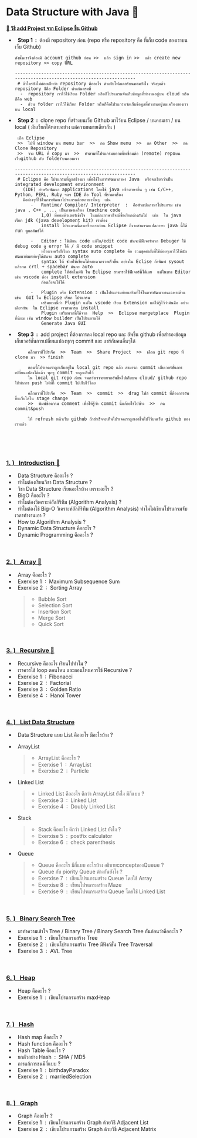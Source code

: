 
# Data Structure with Java 🚀

[**🔗 วิธี add Project จาก Eclipse ขึ้น Github**](https://www.youtube.com/watch?v=LPT7v69guVY)
 - &nbsp; **Step 1 &nbsp;:&nbsp;** ต้องมี repository ก่อน (repo หรือ repository คือ ที่เก็บ code ของเราบนเว็บ Github) 

       ดังนั้นเราจึงต้องมี account github ก่อน >>  แล้ว sign in >>  แล้ว create new repository >> copy URL

       -----------------------------------------------------------------------------------------------------------------
        # ถ้าใครยังไม่ค่อยเก็ทว่า repository คืออะไร ต่างกับโฟลเดอร์บนคอมยังไง จริงๆแล้ว repository ก็คือ Folder ต่างกันตรงที่
         -  repository เราไว้ใช้เรียก Folder หรือก็โปรแกรมจัดเก็บข้อมูลที่ทำงานอยู่บน cloud หรือก็คือ web
         -  ส่วน folder เราไว้ใช้เรียก Folder หรือก็คือโปรแกรมจัดเก็บข้อมูลที่ทำงานอยู่บนเครืองของเรา บน local
   
 - &nbsp; **Step 2 &nbsp;:&nbsp;** clone repo ที่สร้างบนเว็บ Github มาไว้บน Eclipse / บนคอมเรา / บน local ( มันเรียกได้หลายอย่าง แต่ความหมายเดียวกัน )

        เปิด Eclipse
        >>  ไปที่ window บน menu bar  >>  กด Show menu  >>  กด Other  >>  กด Clone Repository
        >>  วาง URL ที่ copy มา  >>  ทำตามที่โปรแกรมบอกเพื่อเชื่อมต่อ (remote) repoบนเว็บgithub กับ folderบนคอมเรา

       -----------------------------------------------------------------------------------------------------------------
        # Eclipse คือ โปรแกรมที่ถูกสร้างมา เพื่อใช้ในการพัฒนาภาษา Java  หรือจะเรียกว่าเป็น  integrated development environment
          (IDE) สำหรับพัฒนา applications โดยใช้ java หรือภาษาอื่น ๆ เช่น C/C++, Python, PERL, Ruby ฯลฯ IDE คือ Tool ที่รวมเครื่อง
          มือต่างๆที่ใช้ในการพัฒนาโปรแกรมด้วยภาษานั้นๆ  เช่น
             -   Runtime/ Compiler/ Interpreter  :  คือตัวแปลภาษาโปรแกรม เช่น java , C++ , ... เป็นภาษาเครื่อง (machine code
                 1,0) ที่คอมพิวเตอร์เข้าใจ  ในแต่ละภาษาก็จะมีชื่อเรียกต่างกันไป  เช่น  ใน java เรียก jdk (java development kit) เราต้อง
                 install โปรแกรมนี้ลงเครื่องเราก่อน Eclipse ถึงจะสามารถแปลภาษา java นี้ได้ run ดูผลลัพธ์ได้  
   
             -   Editor : ใช้เขียน code แก้ไข/edit code มันจะมีฟีเจอร์พวก Debuger ใช้ debug code ดู error ได้ / มี code snippet
                 หรือบางครั้งก็เรียก syntax auto complete คือ รวมชุดคำสั่งที่ใช้บ่อยๆเอาไว้ให้นักพัฒนาพิมพ์ย่อๆได้มันจะ auto complete
                 syntax ให้ ช่วยให้เขียนโค้ดสะดวกรวดเร็วขึ้น อย่างใน Eclise ถ้าพิมพ์ sysout แล้วกด crtl + spacebar มันจะ auto
                 complete ให้อัตโนมัติ ใน Eclipse สามารถใช้ฟีเจอร์นี้ได้เลย  แต่ในบาง Editor เช่น vscode ต้อง install extension
                 ก่อนถึงจะใช้ได้
   
             -   Plugin หรือ Extension : เป็นโปรแกรมย่อยเสริมที่ใช้ในการพัฒนางานเฉพาะด้าน  เช่น  GUI ใน Eclipse เรียก โปรแกรม
                 เสริมพวกนี้ว่า Plugin แต่ใน vscode เรียก Extension แต่ให้รู้ไว้ว่ามันคือ อย่างเดียวกัน  ใน Eclipse เราสามารถ install
                 Plugin เสริมพวกนี้ได้จาก  Help  >>  Eclipse margetplace  Plugin ที่นิยม เช่น window builder เป็นโปรแกรมใช้
                 Generate Java GUI

 - &nbsp; **Step 3 &nbsp;:&nbsp;** add project ที่ต้องการลง local repo และ อัพขึ้น github เพื่อสำรองข้อมูล เก็บเวอร์ชั่นการเปลี่ยนแปลงทุกๆ commit  และ แชร์กับคนอื่นๆได้

            คลิ๊กขวาที่โปรเจ็ค  >>  Team  >>  Share Project  >>  เลือก git repo ที่ clone มา  >> finish

            ตอนนี้โปรเจคเราถูกเก็บอยู่ใน local git repo แล้ว สามารถ commit เก็บเวอร์ชั่นการเปลี่ยนแปลงได้แล้ว ทุกๆ commit จะถูกเก็บไว้
            ใน local git repo ก่อน จนกว่าเราจะอยากอัพขึ้นไปเก็บบน cloud/ github repo ให้ทำการ push ไฟล์ที่ commit ไปเก็บไว้โดย

            คลิ๊กขวาที่โปรเจ็ค  >>  Team  >>  commit  >>  drag ไฟล์ commit ที่ต้องการอัพขึ้นเว็บใส่ใน stage change
            >>  พิมพ์ข้อความ comment เพื่อให้รู้ว่า commit นี้แก้อะไรไปบ้าง  >>  กด commit&push

            ให้ refresh หน้าเว็บ github ถ้าสำเร็จจะเห็นโปรเจคเราถูกเอาขึ้นไปไว้บนเว็บ github ของเราแล้ว
            

<br/><br/><br/>

### [1.&nbsp;) &nbsp;&nbsp;Introduction 🔗](https://github.com/Arisa-Kaewsuan/Datastructure_Java/blob/main/Introduction.md)
 - &nbsp; Data Structure คืออะไร ? 
 - &nbsp; ทำไมต้องเรียนวิชา Data Structure ?
 - &nbsp; วิชา Data Structure เรียนอะไรบ้าง เพราะอะไร ?
 - &nbsp; BigO คืออะไร ?
 - &nbsp; ทำไมต้องวิเคราะห์อัลกิริทึม (Algorithm Analysis) ?
 - &nbsp; ทำไมต้องใช้ Big-O วิเคราะห์อัลกิริทึม (Algorithm Analysis) ทำไมไม่เขียนโปรแกรมจับเวลาทำงานเอา ?
 - &nbsp; How to Algorithm Analysis ?
 - &nbsp; Dynamic Data Structure คืออะไร ?
 - &nbsp; Dynamic Programming คืออะไร ?
<br/>

### [2.&nbsp;) &nbsp;&nbsp;Array 🔗](https://github.com/Arisa-Kaewsuan/Datastructure_Java/blob/main/Array.md)
 - &nbsp; Array คืออะไร ?
 - &nbsp; Exerxise 1 &nbsp;:&nbsp; Maximum Subsequence Sum
 - &nbsp; Exerxise 2 &nbsp;:&nbsp; Sorting Array
     >- Bubble Sort
     >- Selection Sort
     >- Insertion Sort
     >- Merge Sort
     >- Quick Sort
 <br/>

### [3.&nbsp;) &nbsp;&nbsp;Recursive 🔗](https://github.com/Arisa-Kaewsuan/Datastructure_Java/blob/main/Recursive.md)
 - &nbsp; Recursive คืออะไร เรียนไปทำไม ?
 - &nbsp; เราควรใช้ loop ตอนไหน และตอนไหนควรใช้ Recursive ?
 - &nbsp; Exerxise 1 &nbsp;:&nbsp; Fibonacci
 - &nbsp; Exerxise 2 &nbsp;:&nbsp; Factorial
 - &nbsp; Exerxise 3 &nbsp;:&nbsp; Golden Ratio
 - &nbsp; Exerxise 4 &nbsp;:&nbsp; Hanoi Tower
 <br/>

### [4.&nbsp;) &nbsp;&nbsp;List Data Structure](https://github.com/Arisa-Kaewsuan/Datastructure_Java/blob/main/Introduction.md)
 - &nbsp; Data Structure แบบ List คืออะไร มีอะไรบ้าง ?
 - &nbsp; ArrayList
     >- ArrayList คืออะไร ?
     >- Exerxise 1 &nbsp;:&nbsp; ArrayList
     >- Exerxise 2 &nbsp;:&nbsp; Particle

 - &nbsp; Linked List 
     >- Linked List คืออะไร ดีกว่า ArrayList ยังไง มีกี่แบบ ?
     >- Exerxise 3 &nbsp;:&nbsp; Linked List
     >- Exerxise 4 &nbsp;:&nbsp; Doubly Linked List

 - &nbsp; Stack 
     >- Stack คืออะไร ดีกว่า Linked List ยังไง ?
     >- Exerxise 5 &nbsp;:&nbsp; postfix calculator
     >- Exerxise 6 &nbsp;:&nbsp; check parenthesis

 - &nbsp; Queue 
     >- Queue คืออะไร มีกี่แบบ อะไรบ้าง  อธิบายconceptของQueue ?
     >- Queue กับ piority Queue ต่างกันยังไง ?
     >- Exerxise 7 &nbsp;:&nbsp; เขียนโปรแกรมสร้าง Queue โดยใช้ Array
     >- Exerxise 8 &nbsp;:&nbsp; เขียนโปรแกรมสร้าง Maze 
     >- Exerxise 9 &nbsp;:&nbsp; เขียนโปรแกรมสร้าง Queue โดยใช้ Linked List
  <br/>

### [5.&nbsp;) &nbsp;&nbsp;Binary Search Tree](https://github.com/Arisa-Kaewsuan/Datastructure_Java/blob/main/Introduction.md)
 - &nbsp; มาทำความเข้าใจ  Tree / Binary Tree / Binary Search Tree กันก่อนว่าคืออะไร ? 
 - &nbsp; Exerxise 1 &nbsp;:&nbsp; เขียนโปรแกรมสร้าง Tree
 - &nbsp; Exerxise 2 &nbsp;:&nbsp; เขียนโปรแกรมสร้าง Tree มีฟังก์ชั่น Tree Traversal
 - &nbsp; Exerxise 3 &nbsp;:&nbsp; AVL Tree
 <br/>

### [6.&nbsp;) &nbsp;&nbsp;Heap](https://github.com/Arisa-Kaewsuan/Datastructure_Java/blob/main/Introduction.md)
 - &nbsp; Heap คืออะไร ?
 - &nbsp; Exerxise 1 &nbsp;:&nbsp; เขียนโปรแกรมสร้าง maxHeap
 <br/>

 ### [7.&nbsp;) &nbsp;&nbsp;Hash](https://github.com/Arisa-Kaewsuan/Datastructure_Java/blob/main/Introduction.md)
 - &nbsp; Hash map คืออะไร ?
 - &nbsp; Hash function คืออะไร ?
 - &nbsp; Hash Table คืออะไร ?
 - &nbsp; ยกตัวอย่าง Hash &nbsp;:&nbsp; SHA / MD5
 - &nbsp; การแก้การชนมีกี่แบบ ?
 - &nbsp; Exerxise 1 &nbsp;:&nbsp; birthdayParadox
 - &nbsp; Exerxise 2 &nbsp;:&nbsp; marriedSelection
 <br/>

 ### [8.&nbsp;) &nbsp;&nbsp;Graph](https://github.com/Arisa-Kaewsuan/Datastructure_Java/blob/main/Introduction.md)
 - &nbsp; Graph คืออะไร ?
 - &nbsp; Exerxise 1 &nbsp;:&nbsp; เขียนโปรแกรมสร้าง Graph ด้วยวิธี Adjacent List
 - &nbsp; Exerxise 2 &nbsp;:&nbsp; เขียนโปรแกรมสร้าง Graph ด้วยวิธี Adjacent Matrix


